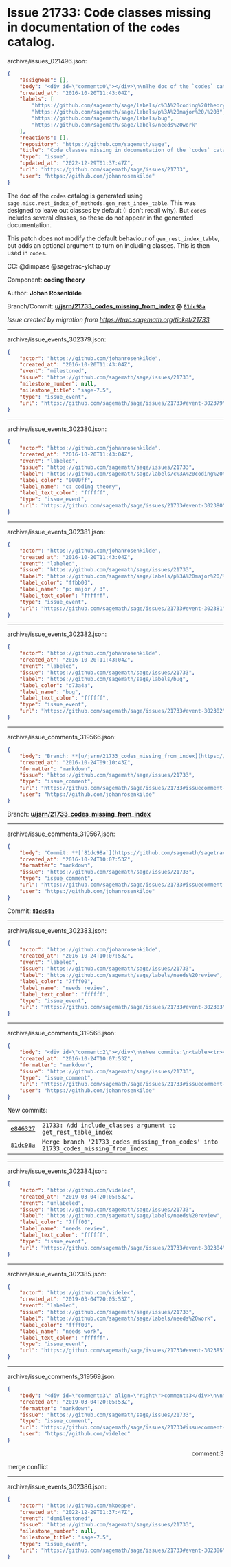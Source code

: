 # Issue 21733: Code classes missing in documentation of the `codes` catalog.

archive/issues_021496.json:
```json
{
    "assignees": [],
    "body": "<div id=\"comment:0\"></div>\n\nThe doc of the `codes` catalog is generated using `sage.misc.rest_index_of_methods.gen_rest_index_table`. This was designed to leave out classes by default (I don't recall why). But `codes` includes several classes, so these do not appear in the generated documentation.\n\nThis patch does not modify the default behaviour of `gen_rest_index_table`, but adds an optional argument to turn on including classes. This is then used in `codes`.\n\nCC:  @dimpase @sagetrac-ylchapuy\n\nComponent: **coding theory**\n\nAuthor: **Johan Rosenkilde**\n\nBranch/Commit: **[u/jsrn/21733_codes_missing_from_index](https://github.com/sagemath/sagetrac-mirror/tree/u/jsrn/21733_codes_missing_from_index) @ [`81dc98a`](https://github.com/sagemath/sagetrac-mirror/commit/81dc98a2fe94449c5c886b0a1c67b72d0bf9298c)**\n\n_Issue created by migration from https://trac.sagemath.org/ticket/21733_\n\n",
    "created_at": "2016-10-20T11:43:04Z",
    "labels": [
        "https://github.com/sagemath/sage/labels/c%3A%20coding%20theory",
        "https://github.com/sagemath/sage/labels/p%3A%20major%20/%203",
        "https://github.com/sagemath/sage/labels/bug",
        "https://github.com/sagemath/sage/labels/needs%20work"
    ],
    "reactions": [],
    "repository": "https://github.com/sagemath/sage",
    "title": "Code classes missing in documentation of the `codes` catalog.",
    "type": "issue",
    "updated_at": "2022-12-29T01:37:47Z",
    "url": "https://github.com/sagemath/sage/issues/21733",
    "user": "https://github.com/johanrosenkilde"
}
```
<div id="comment:0"></div>

The doc of the `codes` catalog is generated using `sage.misc.rest_index_of_methods.gen_rest_index_table`. This was designed to leave out classes by default (I don't recall why). But `codes` includes several classes, so these do not appear in the generated documentation.

This patch does not modify the default behaviour of `gen_rest_index_table`, but adds an optional argument to turn on including classes. This is then used in `codes`.

CC:  @dimpase @sagetrac-ylchapuy

Component: **coding theory**

Author: **Johan Rosenkilde**

Branch/Commit: **[u/jsrn/21733_codes_missing_from_index](https://github.com/sagemath/sagetrac-mirror/tree/u/jsrn/21733_codes_missing_from_index) @ [`81dc98a`](https://github.com/sagemath/sagetrac-mirror/commit/81dc98a2fe94449c5c886b0a1c67b72d0bf9298c)**

_Issue created by migration from https://trac.sagemath.org/ticket/21733_





---

archive/issue_events_302379.json:
```json
{
    "actor": "https://github.com/johanrosenkilde",
    "created_at": "2016-10-20T11:43:04Z",
    "event": "milestoned",
    "issue": "https://github.com/sagemath/sage/issues/21733",
    "milestone_number": null,
    "milestone_title": "sage-7.5",
    "type": "issue_event",
    "url": "https://github.com/sagemath/sage/issues/21733#event-302379"
}
```



---

archive/issue_events_302380.json:
```json
{
    "actor": "https://github.com/johanrosenkilde",
    "created_at": "2016-10-20T11:43:04Z",
    "event": "labeled",
    "issue": "https://github.com/sagemath/sage/issues/21733",
    "label": "https://github.com/sagemath/sage/labels/c%3A%20coding%20theory",
    "label_color": "0000ff",
    "label_name": "c: coding theory",
    "label_text_color": "ffffff",
    "type": "issue_event",
    "url": "https://github.com/sagemath/sage/issues/21733#event-302380"
}
```



---

archive/issue_events_302381.json:
```json
{
    "actor": "https://github.com/johanrosenkilde",
    "created_at": "2016-10-20T11:43:04Z",
    "event": "labeled",
    "issue": "https://github.com/sagemath/sage/issues/21733",
    "label": "https://github.com/sagemath/sage/labels/p%3A%20major%20/%203",
    "label_color": "ffbb00",
    "label_name": "p: major / 3",
    "label_text_color": "ffffff",
    "type": "issue_event",
    "url": "https://github.com/sagemath/sage/issues/21733#event-302381"
}
```



---

archive/issue_events_302382.json:
```json
{
    "actor": "https://github.com/johanrosenkilde",
    "created_at": "2016-10-20T11:43:04Z",
    "event": "labeled",
    "issue": "https://github.com/sagemath/sage/issues/21733",
    "label": "https://github.com/sagemath/sage/labels/bug",
    "label_color": "d73a4a",
    "label_name": "bug",
    "label_text_color": "ffffff",
    "type": "issue_event",
    "url": "https://github.com/sagemath/sage/issues/21733#event-302382"
}
```



---

archive/issue_comments_319566.json:
```json
{
    "body": "Branch: **[u/jsrn/21733_codes_missing_from_index](https://github.com/sagemath/sagetrac-mirror/tree/u/jsrn/21733_codes_missing_from_index)**",
    "created_at": "2016-10-24T09:10:43Z",
    "formatter": "markdown",
    "issue": "https://github.com/sagemath/sage/issues/21733",
    "type": "issue_comment",
    "url": "https://github.com/sagemath/sage/issues/21733#issuecomment-319566",
    "user": "https://github.com/johanrosenkilde"
}
```

Branch: **[u/jsrn/21733_codes_missing_from_index](https://github.com/sagemath/sagetrac-mirror/tree/u/jsrn/21733_codes_missing_from_index)**



---

archive/issue_comments_319567.json:
```json
{
    "body": "Commit: **[`81dc98a`](https://github.com/sagemath/sagetrac-mirror/commit/81dc98a2fe94449c5c886b0a1c67b72d0bf9298c)**",
    "created_at": "2016-10-24T10:07:53Z",
    "formatter": "markdown",
    "issue": "https://github.com/sagemath/sage/issues/21733",
    "type": "issue_comment",
    "url": "https://github.com/sagemath/sage/issues/21733#issuecomment-319567",
    "user": "https://github.com/johanrosenkilde"
}
```

Commit: **[`81dc98a`](https://github.com/sagemath/sagetrac-mirror/commit/81dc98a2fe94449c5c886b0a1c67b72d0bf9298c)**



---

archive/issue_events_302383.json:
```json
{
    "actor": "https://github.com/johanrosenkilde",
    "created_at": "2016-10-24T10:07:53Z",
    "event": "labeled",
    "issue": "https://github.com/sagemath/sage/issues/21733",
    "label": "https://github.com/sagemath/sage/labels/needs%20review",
    "label_color": "7fff00",
    "label_name": "needs review",
    "label_text_color": "ffffff",
    "type": "issue_event",
    "url": "https://github.com/sagemath/sage/issues/21733#event-302383"
}
```



---

archive/issue_comments_319568.json:
```json
{
    "body": "<div id=\"comment:2\"></div>\n\nNew commits:\n<table><tr><td><a href=\"https://github.com/sagemath/sagetrac-mirror/commit/e846327635313f4fb63a5b0e76ae8613c4bc950a\"><code>e846327</code></a></td><td><code>21733: Add include_classes argument to get_rest_table_index</code></td></tr><tr><td><a href=\"https://github.com/sagemath/sagetrac-mirror/commit/81dc98a2fe94449c5c886b0a1c67b72d0bf9298c\"><code>81dc98a</code></a></td><td><code>Merge branch '21733_codes_missing_from_codes' into 21733_codes_missing_from_index</code></td></tr></table>\n",
    "created_at": "2016-10-24T10:07:53Z",
    "formatter": "markdown",
    "issue": "https://github.com/sagemath/sage/issues/21733",
    "type": "issue_comment",
    "url": "https://github.com/sagemath/sage/issues/21733#issuecomment-319568",
    "user": "https://github.com/johanrosenkilde"
}
```

<div id="comment:2"></div>

New commits:
<table><tr><td><a href="https://github.com/sagemath/sagetrac-mirror/commit/e846327635313f4fb63a5b0e76ae8613c4bc950a"><code>e846327</code></a></td><td><code>21733: Add include_classes argument to get_rest_table_index</code></td></tr><tr><td><a href="https://github.com/sagemath/sagetrac-mirror/commit/81dc98a2fe94449c5c886b0a1c67b72d0bf9298c"><code>81dc98a</code></a></td><td><code>Merge branch '21733_codes_missing_from_codes' into 21733_codes_missing_from_index</code></td></tr></table>




---

archive/issue_events_302384.json:
```json
{
    "actor": "https://github.com/videlec",
    "created_at": "2019-03-04T20:05:53Z",
    "event": "unlabeled",
    "issue": "https://github.com/sagemath/sage/issues/21733",
    "label": "https://github.com/sagemath/sage/labels/needs%20review",
    "label_color": "7fff00",
    "label_name": "needs review",
    "label_text_color": "ffffff",
    "type": "issue_event",
    "url": "https://github.com/sagemath/sage/issues/21733#event-302384"
}
```



---

archive/issue_events_302385.json:
```json
{
    "actor": "https://github.com/videlec",
    "created_at": "2019-03-04T20:05:53Z",
    "event": "labeled",
    "issue": "https://github.com/sagemath/sage/issues/21733",
    "label": "https://github.com/sagemath/sage/labels/needs%20work",
    "label_color": "ffff00",
    "label_name": "needs work",
    "label_text_color": "ffffff",
    "type": "issue_event",
    "url": "https://github.com/sagemath/sage/issues/21733#event-302385"
}
```



---

archive/issue_comments_319569.json:
```json
{
    "body": "<div id=\"comment:3\" align=\"right\">comment:3</div>\n\nmerge conflict",
    "created_at": "2019-03-04T20:05:53Z",
    "formatter": "markdown",
    "issue": "https://github.com/sagemath/sage/issues/21733",
    "type": "issue_comment",
    "url": "https://github.com/sagemath/sage/issues/21733#issuecomment-319569",
    "user": "https://github.com/videlec"
}
```

<div id="comment:3" align="right">comment:3</div>

merge conflict



---

archive/issue_events_302386.json:
```json
{
    "actor": "https://github.com/mkoeppe",
    "created_at": "2022-12-29T01:37:47Z",
    "event": "demilestoned",
    "issue": "https://github.com/sagemath/sage/issues/21733",
    "milestone_number": null,
    "milestone_title": "sage-7.5",
    "type": "issue_event",
    "url": "https://github.com/sagemath/sage/issues/21733#event-302386"
}
```
